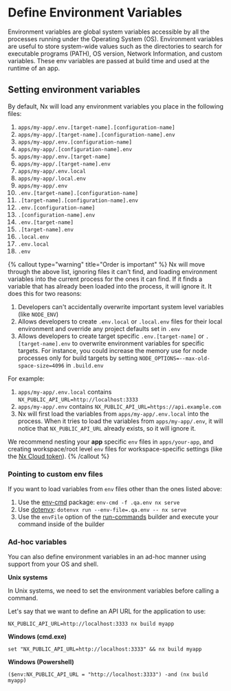 # Define Environment Variables

Environment variables are global system variables accessible by all the processes running under the Operating System (OS).
Environment variables are useful to store system-wide values such as the directories to search for executable programs
(PATH), OS version, Network Information, and custom variables. These env variables are passed at build time and used at
the runtime of an app.

## Setting environment variables

By default, Nx will load any environment variables you place in the following files:

1. `apps/my-app/.env.[target-name].[configuration-name]`
2. `apps/my-app/.[target-name].[configuration-name].env`
3. `apps/my-app/.env.[configuration-name]`
4. `apps/my-app/.[configuration-name].env`
5. `apps/my-app/.env.[target-name]`
6. `apps/my-app/.[target-name].env`
7. `apps/my-app/.env.local`
8. `apps/my-app/.local.env`
9. `apps/my-app/.env`
10. `.env.[target-name].[configuration-name]`
11. `.[target-name].[configuration-name].env`
12. `.env.[configuration-name]`
13. `.[configuration-name].env`
14. `.env.[target-name]`
15. `.[target-name].env`
16. `.local.env`
17. `.env.local`
18. `.env`

{% callout type="warning" title="Order is important" %}
Nx will move through the above list, ignoring files it can't find, and loading environment variables
into the current process for the ones it can find. If it finds a variable that has already been loaded into the process,
it will ignore it. It does this for two reasons:

1. Developers can't accidentally overwrite important system level variables (like `NODE_ENV`)
2. Allows developers to create `.env.local` or `.local.env` files for their local environment and override any project
   defaults set in `.env`
3. Allows developers to create target specific `.env.[target-name]` or `.[target-name].env` to overwrite environment variables for specific targets. For instance, you could increase the memory use for node processes only for build targets by setting `NODE_OPTIONS=--max-old-space-size=4096` in `.build.env`

For example:

1. `apps/my-app/.env.local` contains `NX_PUBLIC_API_URL=http://localhost:3333`
2. `apps/my-app/.env` contains `NX_PUBLIC_API_URL=https://api.example.com`
3. Nx will first load the variables from `apps/my-app/.env.local` into the process. When it tries to load the variables
   from `apps/my-app/.env`, it will notice that `NX_PUBLIC_API_URL` already exists, so it will ignore it.

We recommend nesting your **app** specific `env` files in `apps/your-app`, and creating workspace/root level `env` files
for workspace-specific settings (like the [Nx Cloud token](/ci/recipes/security/access-tokens)).
{% /callout %}

### Pointing to custom env files

If you want to load variables from `env` files other than the ones listed above:

1. Use the [env-cmd](https://www.npmjs.com/package/env-cmd) package: `env-cmd -f .qa.env nx serve`
2. Use [dotenvx](https://github.com/dotenvx/dotenvx): `dotenvx run --env-file=.qa.env -- nx serve`
3. Use the `envFile` option of the [run-commands](/nx-api/nx/executors/run-commands#envfile) builder and execute your command inside of the builder

### Ad-hoc variables

You can also define environment variables in an ad-hoc manner using support from your OS and shell.

**Unix systems**

In Unix systems, we need to set the environment variables before calling a command.

Let's say that we want to define an API URL for the application to use:

```shell
NX_PUBLIC_API_URL=http://localhost:3333 nx build myapp
```

**Windows (cmd.exe)**

```shell
set "NX_PUBLIC_API_URL=http://localhost:3333" && nx build myapp
```

**Windows (Powershell)**

```shell
($env:NX_PUBLIC_API_URL = "http://localhost:3333") -and (nx build myapp)
```
